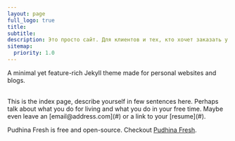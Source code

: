 ```yaml
---
layout: page
full_logo: true
title: 
subtitle: 
description: Это просто сайт. Для клиентов и тех, кто хочет заказать у меня услуги.
sitemap:
  priority: 1.0
---
```

<p id="describe-text">A minimal yet feature-rich Jekyll theme made for personal websites and blogs.</p>
<br>
This is the index page, describe yourself in few sentences here. Perhaps talk about what you do for living and what you do in your free time. Maybe even leave an [email@address.com](#) or a link to your [resume](#).

Pudhina Fresh is free and open-source. Checkout [Pudhina Fresh](https://github.com/ritijjain/pudhina-fresh).

<br>
<br>
<br>
<br>
<br>
<br>
<br>
